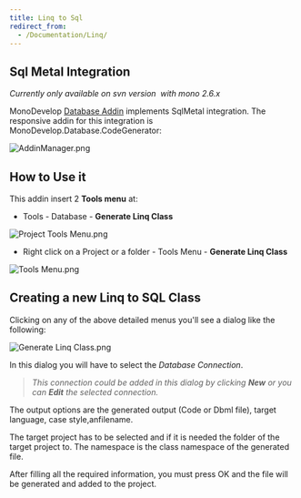 ```yaml
---
title: Linq to Sql
redirect_from:
  - /Documentation/Linq/
---
```


Sql Metal Integration
---------------------

*Currently only available on svn version  with mono 2.6.x*

MonoDevelop [Database Addin](/documentation/database-addin/) implements SqlMetal integration. The responsive addin for this integration is MonoDevelop.Database.CodeGenerator:

![AddinManager.png](/images/271-AddinManager.png)

How to Use it
--------------

This addin insert 2 **Tools menu** at:

-   Tools - Database - **Generate Linq Class**

![Project Tools Menu.png](/images/273-Project-Tools-Menu.png)

-   Right click on a Project or a folder - Tools Menu - **Generate Linq Class**

![Tools Menu.png](/images/272-Tools-Menu.png)

Creating a new Linq to SQL Class
--------------------------------

Clicking on any of the above detailed menus you'll see a dialog like the following:

![Generate Linq Class.png](/images/276-Generate-Linq-Class.png)

In this dialog you will have to select the *Database Connection*.

> *This connection could be added in this dialog by clicking **New** or you can **Edit** the selected connection.*

The output options are the generated output (Code or Dbml file), target language, case style,anfilename.

The target project has to be selected and if it is needed the folder of the target project to. The namespace is the class namespace of the generated file.

After filling all the required information, you must press OK and the file will be generated and added to the project.
